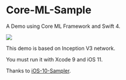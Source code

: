 # Core-ML-Sample

A Demo using Core ML Framework and Swift 4.

![](coreml.gif)

This demo is based on Inception V3 network.

You must run it with Xcode 9 and iOS 11.


Thanks to [iOS-10-Sampler](https://github.com/shu223/iOS-10-Sampler).